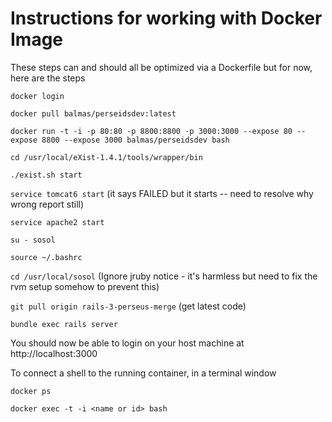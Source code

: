 # Instructions for working with Docker Image

These steps can and should all be optimized via a Dockerfile but for now, here are the steps


```docker login```

```docker pull balmas/perseidsdev:latest```

```docker run -t -i -p 80:80 -p 8800:8800 -p 3000:3000 --expose 80 --expose 8800 --expose 3000 balmas/perseidsdev bash```

```cd /usr/local/eXist-1.4.1/tools/wrapper/bin```

```./exist.sh start```

```service tomcat6 start``` (it says FAILED but it starts -- need to resolve why wrong report still)

```service apache2 start```

```su - sosol```

```source ~/.bashrc```

```cd /usr/local/sosol```  (Ignore jruby notice - it's harmless but need to fix the rvm setup somehow to prevent this)

```git pull origin rails-3-perseus-merge``` (get latest code)

```bundle exec rails server```

You should now be able to login on your host machine at http://localhost:3000

To connect a shell to the running container, in a terminal window

```docker ps```

```docker exec -t -i <name or id> bash```

